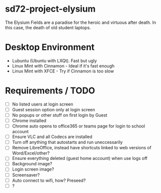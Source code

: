 # sd72-project-elysium
The Elysium Fields are a paradise for the heroic and virtuous after death.  In this case, the death of old student laptops.

# Desktop Environment
- Lubuntu (Ubuntu with LXQt).  Fast but ugly
- Linux Mint with Cinnamon - Ideal if it's fast enough
- Linux Mint with XFCE - Try if Cinnamon is too slow

# Requirements / TODO
  - [ ] No listed users at login screen
  - [ ]  Guest session option only at login screen
  - [ ] No popups or other stuff on first login by Guest
  - [ ] Chrome installed
  - [ ] Chrome auto opens to office365 or teams page for login to school account
  - [ ] Ensure VLC and all Codecs are installed
  - [ ] Turn off anything that autostarts and run uneccessarily
  - [ ] Remove LibreOffice, instead have shortcuts linked to web versions of Word/Excel/other?
  - [ ] Ensure everything deleted (guest home account) when use logs off
  - [ ] Background image?
  - [ ] Login screen image?
  - [ ] Screensaver?
  - [ ] Auto connect to wifi, how? Preseed?
  - [ ]  ? 
